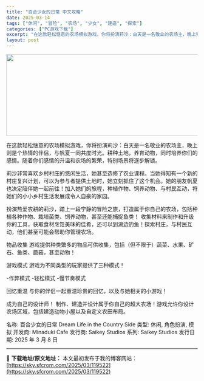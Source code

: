 ```yaml
---
title: "百合少女的日常 中文攻略"
date: 2025-03-14
tags: ["休闲", "冒险", "农场", "少女", "建造", "探索"]
categories: ["PC游戏下载"]
excerpt: "在这款轻松惬意的农场模拟游戏，你将扮演莉沙：白天是一名敬业的农场主，晚上则是个热情的伴侣，与帆夏一同共度时光。耕种土地，养育动物，同时培养你们的感情。随着你们感情的升温和农场的繁荣，特别场景将逐步解锁。 莉沙非常喜欢乡村村庄的悠闲生活，她甚至选修了农业课程。当她得知有一个新的村庄复兴计划，可以为参与&hellip;"
layout: post
---
```


<img class="aligncenter size-full wp-image-119523" src="https://sky.sfcrom.com/wp-content/uploads/2025/03/2025031401281437.webp" alt="" width="660" height="215" />

在这款轻松惬意的农场模拟游戏，你将扮演莉沙：白天是一名敬业的农场主，晚上则是个热情的伴侣，与帆夏一同共度时光。耕种土地，养育动物，同时培养你们的感情。随着你们感情的升温和农场的繁荣，特别场景将逐步解锁。

莉沙非常喜欢乡村村庄的悠闲生活，她甚至选修了农业课程。当她得知有一个新的村庄复兴计划，可以为参与者提供土地时，她立刻抓住了这个机会。她的朋友帆夏也决定陪伴她一起前往！加入她们的旅程，种植作物、饲养动物、与村民互动，将她们的小小乡村生活发展成令人自豪的家园。

扮演热爱农耕的莉沙，踏上一段宁静的冒险之旅，打造属于你自己的农场，包括种植各种作物、栽培菌类、饲养动物，甚至还能捕捉鱼类！
收集材料来制作和升级你的工具，获取食材烹饪美味的佳肴，还可以到湖边钓鱼！探索村庄，与村民互动，他们甚至可能会帮助你管理农场。

物品收集
游戏提供种类繁多的物品可供收集，包括（但不限于）蔬菜、水果、矿石、鱼类、蘑菇，甚至动物！

游戏模式
游戏为不同类型的玩家提供了三种模式！

-作弊模式
-轻松模式
-慢节奏模式

回忆重温
与你的伴侣一起重温珍贵的回忆，以及与她相关的小游戏！

成为自己的设计师！
制作、建造并设计属于你自己的超大农场！游戏允许你设计农场区域，包括建造动物小屋以及自定义农田布局。

名称: 百合少女的日常 Dream Life in the Country Side
类型: 休闲, 角色扮演, 模拟
开发商: Minaduki Cafe
发行商: Saikey Studios
系列: Saikey Studios
发行日期: 2025 年 3 月 8 日

---
📖 **下载地址/原文地址：** 本文最初发布于我的博客网站：[https://sky.sfcrom.com/2025/03/119522](https://sky.sfcrom.com/2025/03/119522)

